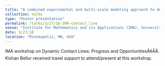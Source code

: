 ```yaml
---
title: "A combined experimental and multi-scale modeling approach to determine phase change coefficients of cryogenic propellants"
collection: talks
type: "Poster presentation"
permalink: /talks/3/27/18-IMA-contact_line
venue: "Institute for Mathematics and its Applications (IMA), University of Minnesota"
date: 3/27/18
location: "Minneapolis, MN, USA"
---
```


IMA workshop on Dynamic Contact Lines: Progress and OpportunitiesÃ¢ÂÂ. Kishan Bellur received travel support to attend/present at this workshop.
